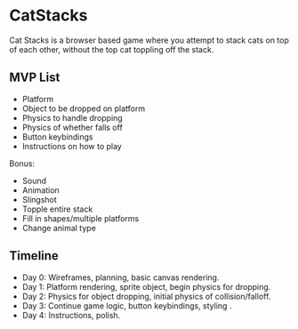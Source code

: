 # CatStacks

Cat Stacks is a browser based game where you attempt to stack cats on top of each other, without the top cat toppling off the stack.

## MVP List

* Platform
* Object to be dropped on platform
* Physics to handle dropping
* Physics of whether falls off
* Button keybindings
* Instructions on how to play

Bonus:
* Sound
* Animation
* Slingshot
* Topple entire stack
* Fill in shapes/multiple platforms
* Change animal type

## Timeline

* Day 0: Wireframes, planning, basic canvas rendering.
* Day 1: Platform rendering, sprite object, begin physics for dropping. 
* Day 2: Physics for object dropping, initial physics of collision/falloff. 
* Day 3: Continue game logic, button keybindings, styling .
* Day 4: Instructions, polish.